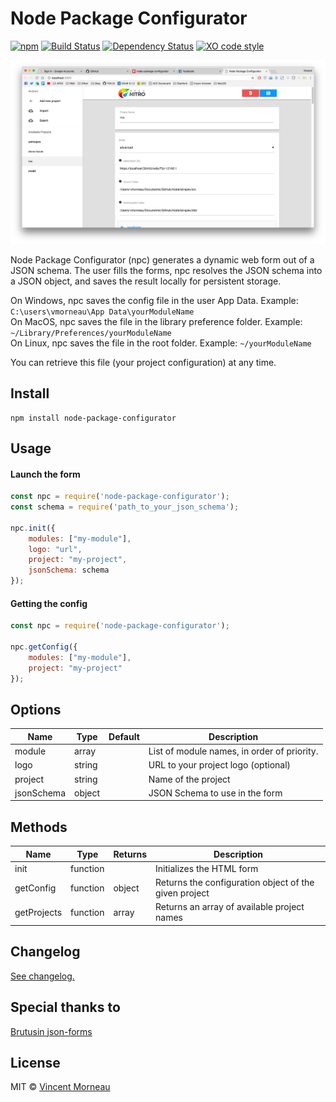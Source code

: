 # Node Package Configurator

[![npm](https://img.shields.io/npm/v/node-package-configurator.svg)](https://www.npmjs.com/package/node-package-configurator) [![Build Status](https://travis-ci.org/vincentmorneau/node-package-configurator.svg?branch=master)](https://travis-ci.org/vincentmorneau/node-package-configurator) [![Dependency Status](https://david-dm.org/vincentmorneau/node-package-configurator.svg)](https://david-dm.org/vincentmorneau/node-package-configurator) [![XO code style](https://img.shields.io/badge/code_style-XO-5ed9c7.svg)](https://github.com/sindresorhus/xo)

![demo](/docs/demo.png)

Node Package Configurator (npc) generates a dynamic web form out of a JSON schema. The user fills the forms, npc resolves the JSON schema into a JSON object, and saves the result locally for persistent storage.

On Windows, npc saves the config file in the user App Data. Example: `C:\users\vmorneau\App Data\yourModuleName`  
On MacOS, npc saves the file in the library preference folder. Example: `~/Library/Preferences/yourModuleName`  
On Linux, npc saves the file in the root folder. Example: `~/yourModuleName`  

You can retrieve this file (your project configuration) at any time.

## Install
```
npm install node-package-configurator
```

## Usage

#### Launch the form
```javascript
const npc = require('node-package-configurator');
const schema = require('path_to_your_json_schema');

npc.init({
    modules: ["my-module"],
    logo: "url",
    project: "my-project",
    jsonSchema: schema
});
```

#### Getting the config
```javascript
const npc = require('node-package-configurator');

npc.getConfig({
    modules: ["my-module"],
    project: "my-project"
});
```

## Options
Name | Type | Default | Description
--- | --- | --- | ---
module | array | | List of module names, in order of priority.
logo | string | | URL to your project logo (optional)
project | string | | Name of the project
jsonSchema | object | | JSON Schema to use in the form

## Methods
Name | Type | Returns | Description
--- | --- | --- | ---
init | function | | Initializes the HTML form
getConfig | function | object | Returns the configuration object of the given project
getProjects | function | array | Returns an array of available project names

## Changelog
[See changelog.](changelog.md)

## Special thanks to
[Brutusin json-forms](https://github.com/brutusin/json-forms)

## License
MIT © [Vincent Morneau](http://vmorneau.me)
